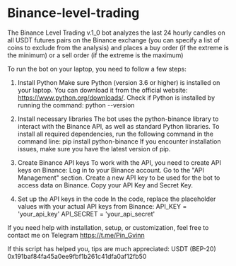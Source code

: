 # Binance-level-trading

The Binance Level Trading v.1_0 bot analyzes the last 24 hourly candles on all USDT futures pairs on the Binance exchange (you can specify a list of coins to exclude from the analysis) and places a buy order (if the extreme is the minimum) or a sell order (if the extreme is the maximum)

To run the bot on your laptop, you need to follow a few steps:

1. Install Python
Make sure Python (version 3.6 or higher) is installed on your laptop. You can download it from the official website: https://www.python.org/downloads/.
Check if Python is installed by running the command:
python --version

2. Install necessary libraries
The bot uses the python-binance library to interact with the Binance API, as well as standard Python libraries. To install all required dependencies, run the following command in the command line:
pip install python-binance
If you encounter installation issues, make sure you have the latest version of pip.

3. Create Binance API keys
To work with the API, you need to create API keys on Binance:
Log in to your Binance account.
Go to the "API Management" section.
Create a new API key to be used for the bot to access data on Binance.
Copy your API Key and Secret Key.

4. Set up the API keys in the code
In the code, replace the placeholder values with your actual API keys from Binance:
API_KEY = 'your_api_key'
API_SECRET = 'your_api_secret'

If you need help with installation, setup, or customization, feel free to contact me on Telegram
https://t.me/Pin_Gvinn

If this script has helped you, tips are much appreciated:
USDT (BEP-20) 0x191baf84fa45a0ee9fbf1b261c41dfa0af12fb50
